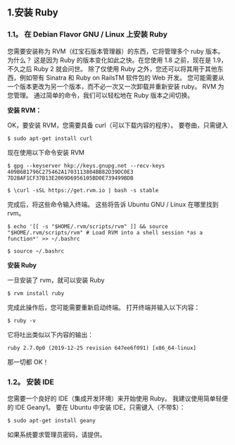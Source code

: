 ## 1.安装 Ruby

### 1.1。 在 Debian Flavor GNU / Linux 上安装 Ruby

您需要安装称为 RVM（红宝石版本管理器）的东西，它将管理多个 ruby 版本。 为什么？ 这是因为 Ruby 的版本变化如此之快。在您使用 1.8 之前，现在是 1.9，不久之后 Ruby 2 就会问世。 除了仅使用 Ruby 之外，您还可以将其用于其他东西，例如带有 Sinatra 和 Ruby on RailsTM 软件包的 Web 开发。 您可能需要从一个版本更改为另一个版本，而不必一次又一次卸载并重新安装 ruby。 RVM 为您管理。 通过简单的命令，我们可以轻松地在 Ruby 版本之间切换。

**安装 RVM：**

OK，要安装 RVM，您需要具备 curl（可以下载内容的程序）。 要卷曲，只需键入

```
$ sudo apt-get install curl
```

现在使用以下命令安装 RVM

```
$ gpg --keyserver hkp://keys.gnupg.net --recv-keys 409B6B1796C275462A1703113804BB82D39DC0E3 7D2BAF1CF37B13E2069D6956105BD0E739499BDB

$ \curl -sSL https://get.rvm.io | bash -s stable
```

完成后，将这些命令输入终端。 这些将告诉 Ubuntu GNU / Linux 在哪里找到 rvm。

```
$ echo '[[ -s "$HOME/.rvm/scripts/rvm" ]] && source "$HOME/.rvm/scripts/rvm" # Load RVM into a shell session *as a function*' >> ~/.bashrc

$ source ~/.bashrc
```

**安装 Ruby**

一旦安装了 rvm，就可以安装 Ruby

```
$ rvm install ruby
```

完成此操作后，您可能需要重新启动终端。 打开终端并输入以下内容：

```
$ ruby -v
```

它将吐出类似以下内容的输出：

```
ruby 2.7.0p0 (2019-12-25 revision 647ee6f091) [x86_64-linux]
```

那一切都 OK！

### 1.2。 安装 IDE

您需要一个良好的 IDE（集成开发环境）来开始使用 Ruby。 我建议使用简单轻便的 IDE Geany1。 要在 Ubuntu 中安装 IDE，只需键入（不带$）：

```
$ sudo apt-get install geany
```

如果系统要求管理员密码，请提供。